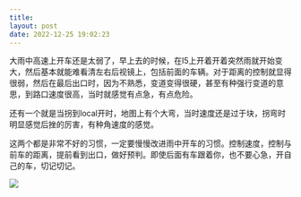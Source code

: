 ```yaml
---
title: 
layout: post
date: 2022-12-25 19:02:23
---
```


大雨中高速上开车还是太弱了，早上去的时候，在I5上开着开着突然雨就开始变大，然后基本就能难看清左右后视镜上，包括前面的车辆。对于距离的控制就显得很弱，然后在最后出口时，因为不熟悉，变道变得很硬，甚至有种强行变道的意思，到路口速度很高，当时就感觉有点急，有点危险。

还有一个就是当拐到local开时，地图上有个大弯，当时速度还是过于块，拐弯时明显感觉后挫的厉害，有种角速度的感觉。

这两个都是非常不好的习惯，一定要慢慢改进雨中开车的习惯。控制速度，控制与前车的距离，提前看到出口，做好预判。即使后面有车跟着你，也不要心急，开自己的车，切记切记。

![]({{site.cdnurl}}/assets/yinshui/images/posts/sea_akil_beach.JPG)  


